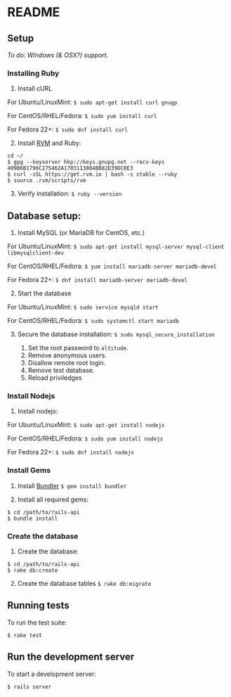 # README

## Setup
*To do: WIndows (& OSX?) support.*

### Installing Ruby
1. Install cURL

For Ubuntu/LinuxMint:
```$ sudo apt-get install curl gnugp```

For CentOS/RHEL/Fedora:
```$ sudo yum install curl```

For Fedora 22+:
```$ sudo dnf install curl```

2. Install [RVM](https://rvm.io/rvm/install) and Ruby:
```
cd ~/
$ gpg --keyserver hkp://keys.gnupg.net --recv-keys 409B6B1796C275462A1703113804BB82D39DC0E3
$ curl -sSL https://get.rvm.io | bash -s stable --ruby
$ source .rvm/scripts/rvm
```

3. Verify installation:
```$ ruby --version```

## Database setup:
1. Install MySQL (or MariaDB for CentOS, etc.)

For Ubuntu/LinuxMint:
```$ sudo apt-get install mysql-server mysql-client libmysqlclient-dev```

For CentOS/RHEL/Fedora:
```$ yum install mariadb-server mariadb-devel```

For Fedora 22+:
```$ dnf install mariadb-server mariadb-devel```

2. Start the database

For Ubuntu/LinuxMint:
```$ sudo service mysqld start```

For CentOS/RHEL/Fedora:
```$ sudo systemctl start mariadb```

3. Secure the database installation:
```$ sudo mysql_secure_installation```

	1. Set the root password to `altitude`.
	2. Remove anonymous users.
	3. Disallow remote root login.
	4. Remove test database.
	5. Reload priviledges

### Install Nodejs
1. Install nodejs:

For Ubuntu/LinuxMint:
```$ sudo apt-get install nodejs```

For CentOS/RHEL/Fedora:
```$ sudo yum install nodejs```

For Fedora 22+:
```$ sudo dnf install nodejs```

### Install Gems
1. Install [Bundler](http://bundler.io/)
```$ gem install bundler```

2. Install all required gems:
```
$ cd /path/to/rails-api
$ bundle install
```

### Create the database
1. Create the database:
```
$ cd /path/to/rails-api
$ rake db:create
```

2. Create the database tables
```$ rake db:migrate```

## Running tests
To run the test suite:
```
$ rake test
```

## Run the development server
To start a development server:
```
$ rails server
```